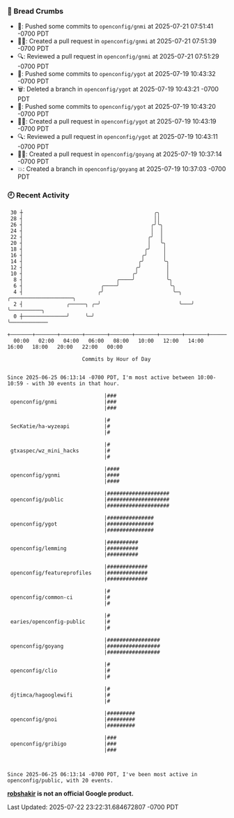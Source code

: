 ### 🍞 Bread Crumbs

 * 🚢: Pushed some commits to `openconfig/gnmi` at 2025-07-21 07:51:41 -0700 PDT
 * ✍🏼: Created a pull request in `openconfig/gnmi` at 2025-07-21 07:51:39 -0700 PDT
 * 🔍: Reviewed a pull request in  `openconfig/gnmi` at 2025-07-21 07:51:29 -0700 PDT
 * 🚢: Pushed some commits to `openconfig/ygot` at 2025-07-19 10:43:32 -0700 PDT
 * 🗑: Deleted a branch in `openconfig/ygot` at 2025-07-19 10:43:21 -0700 PDT
 * 🚢: Pushed some commits to `openconfig/ygot` at 2025-07-19 10:43:20 -0700 PDT
 * ✍🏼: Created a pull request in `openconfig/ygot` at 2025-07-19 10:43:19 -0700 PDT
 * 🔍: Reviewed a pull request in  `openconfig/ygot` at 2025-07-19 10:43:11 -0700 PDT
 * ✍🏼: Created a pull request in `openconfig/goyang` at 2025-07-19 10:37:14 -0700 PDT
 * 💥: Created a branch in `openconfig/goyang` at 2025-07-19 10:37:03 -0700 PDT

### 🕘 Recent Activity
```
 30 ┼                                          ╭╮
 28 ┤                                          ││
 26 ┤                                         ╭╯╰╮
 24 ┤                                         │  │
 22 ┤                                        ╭╯  │
 20 ┤                                        │   ╰╮
 18 ┤                                       ╭╯    │
 16 ┤                                      ╭╯     │
 14 ┤                                     ╭╯      ╰╮
 12 ┤                                    ╭╯        │
 10 ┤                                   ╭╯         │
  8 ┤                              ╭────╯          ╰╮
  6 ┤                         ╭────╯                ╰╮
  4 ┤                        ╭╯                      ╰─╮   ╭────────────────────╮
  2 ┤              ╭─────╮ ╭─╯                         ╰───╯                    ╰──────────╮
  0 ┼──────────────╯     ╰─╯                                                               ╰────────────
    +───────+───────+───────+───────+───────+───────+───────+───────+───────+───────+───────+───────+────
  00:00   02:00   04:00   06:00   08:00   10:00   12:00   14:00   16:00   18:00   20:00   22:00   00:00   

						Commits by Hour of Day


Since 2025-06-25 06:13:14 -0700 PDT, I'm most active between 10:00-10:59 - with 30 events in that hour.

```



```
                               |###
 openconfig/gnmi               |###
                               |###

                               |#
 SecKatie/ha-wyzeapi           |#
                               |#

                               |#
 gtxaspec/wz_mini_hacks        |#
                               |#

                               |####
 openconfig/ygnmi              |####
                               |####

                               |####################
 openconfig/public             |####################
                               |####################

                               |###############
 openconfig/ygot               |###############
                               |###############

                               |##########
 openconfig/lemming            |##########
                               |##########

                               |#############
 openconfig/featureprofiles    |#############
                               |#############

                               |#
 openconfig/common-ci          |#
                               |#

                               |#
 earies/openconfig-public      |#
                               |#

                               |#################
 openconfig/goyang             |#################
                               |#################

                               |#
 openconfig/clio               |#
                               |#

                               |#
 djtimca/hagooglewifi          |#
                               |#

                               |#########
 openconfig/gnoi               |#########
                               |#########

                               |###
 openconfig/gribigo            |###
                               |###



Since 2025-06-25 06:13:14 -0700 PDT, I've been most active in openconfig/public, with 20 events.

```
**[robshakir](mailto:robjs@google.com) is not an official Google product.**  


Last Updated: 2025-07-22 23:22:31.684672807 -0700 PDT

